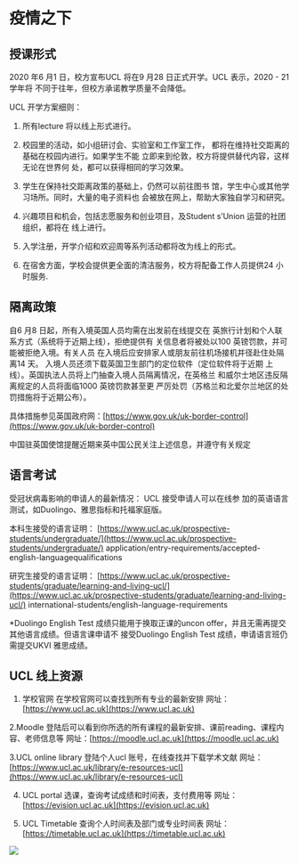 # 疫情之下

## 授课形式 

2020 年6 月1 日，校方宣布UCL 将在9 月28 日正式开学。UCL 表示，2020 - 21 学年将 不同于往年，但校方承诺教学质量不会降低。

 UCL 开学方案细则： 

1. 所有lecture 将以线上形式进行。 

2. 校园里的活动，如小组研讨会、实验室和工作室工作， 都将在维持社交距离的基础在校园内进行。如果学生不能 立即来到伦敦，校方将提供替代内容，这样无论在世界何 处，都可以获得相同的学习效果。 

3. 学生在保持社交距离政策的基础上，仍然可以前往图书 馆，学生中心或其他学习场所。同时，大量的电子资料也 会被放在网上，帮助大家独自学习和研究。 

4. 兴趣项目和机会，包括志愿服务和创业项目，及Student s’Union 运营的社团组织，都将在 线上进行。 

5. 入学注册，开学介绍和欢迎周等系列活动都将改为线上的形式。 

6. 在宿舍方面，学校会提供更全面的清洁服务，校方将配备工作人员提供24 小时服务. 

## 隔离政策 

自6 月8 日起，所有入境英国人员均需在出发前在线提交在 英旅行计划和个人联系方式（系统将于近期上线），拒绝提供有 关信息者将被处以100 英镑罚款，并可能被拒绝入境。有关人员 在入境后应安排家人或朋友前往机场接机并径赴住处隔离14 天。 入境人员还须下载英国卫生部门的定位软件（定位软件将于近期 上线）。英国执法人员将上门抽查入境人员隔离情况，在英格兰 和威尔士地区违反隔离规定的人员将面临1000 英镑罚款甚至更 严厉处罚（苏格兰和北爱尔兰地区的处罚措施将于近期公布）。 

具体措施参见英国政府网：[https://www.gov.uk/uk-border-control](https://www.gov.uk/uk-border-control) 

中国驻英国使馆提醒近期来英中国公民关注上述信息，并遵守有关规定

## 语言考试 

受冠状病毒影响的申请人的最新情况： UCL 接受申请人可以在线参 加的英语语言测试，如Duolingo、雅思指标和托福家庭版。 

本科生接受的语言证明： [https://www.ucl.ac.uk/prospective-students/undergraduate/](https://www.ucl.ac.uk/prospective-students/undergraduate/) application/entry-requirements/accepted-english-languagequalifications 

研究生接受的语言证明： [https://www.ucl.ac.uk/prospective-students/graduate/learning-and-living-ucl/](https://www.ucl.ac.uk/prospective-students/graduate/learning-and-living-ucl/) international-students/english-language-requirements 

\*Duolingo English Test 成绩只能用于换取正课的uncon offer，并且无需再提交其他语言成绩。但语言课申请不 接受Duolingo English Test 成绩，申请语言班仍需提交UKVI 雅思成绩。

## UCL 线上资源 

1. 学校官网 在学校官网可以查找到所有专业的最新安排 网址：[https://www.ucl.ac.uk](https://www.ucl.ac.uk) 

2.Moodle 登陆后可以看到你所选的所有课程的最新安排、课前reading、课程内容、老师信息等 网址：[https://moodle.ucl.ac.uk](https://moodle.ucl.ac.uk) 

3.UCL online library 登陆个人ucl 账号，在线查找并下载学术文献 网址：[https://www.ucl.ac.uk/library/e-resources-ucl](https://www.ucl.ac.uk/library/e-resources-ucl) 

4. UCL portal 选课，查询考试成绩和时间表，支付费用等 网址：[https://evision.ucl.ac.uk](https://evision.ucl.ac.uk) 

5. UCL Timetable 查询个人时间表及部门或专业时间表 网址：[https://timetable.ucl.ac.uk](https://timetable.ucl.ac.uk)

![](.gitbook/assets/image%20%2880%29.png)



